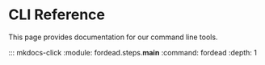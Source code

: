 # CLI Reference

This page provides documentation for our command line tools.

::: mkdocs-click
    :module: fordead.steps.__main__
    :command: fordead
    :depth: 1



